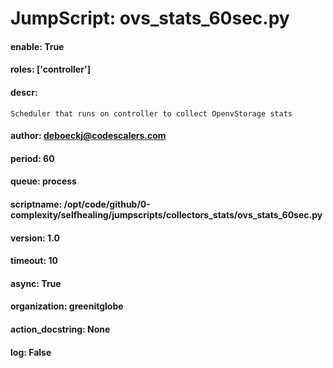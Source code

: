 
# JumpScript: ovs_stats_60sec.py
        
#### enable: True
#### roles: ['controller']
#### descr: 
```
Scheduler that runs on controller to collect OpenvStorage stats

```
#### author: deboeckj@codescalers.com
#### period: 60
#### queue: process
#### scriptname: /opt/code/github/0-complexity/selfhealing/jumpscripts/collectors_stats/ovs_stats_60sec.py
#### version: 1.0
#### timeout: 10
#### async: True
#### organization: greenitglobe
#### action_docstring: None
#### log: False